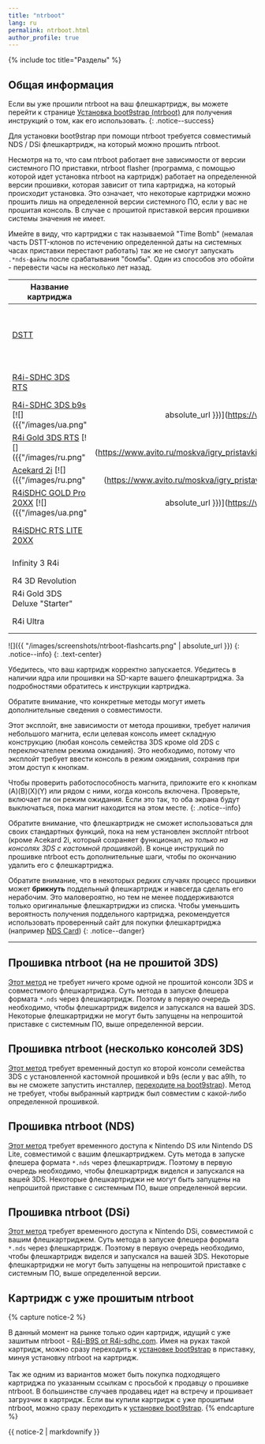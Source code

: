 ```yaml
---
title: "ntrboot"
lang: ru
permalink: ntrboot.html
author_profile: true
---
```

{% include toc title="Разделы" %}

## Общая информация

Если вы уже прошили ntrboot на ваш флешкартридж, вы можете перейти к странице [Установка boot9strap (ntrboot)](installing-boot9strap-ntrboot) для получения инструкций о том, как его использовать.
{: .notice--success}

Для установки boot9strap при помощи ntrboot требуется совместимый NDS / DSi флешкартридж, на который можно прошить ntrboot.

Несмотря на то, что сам ntrboot работает вне зависимости от версии системного ПО приставки, ntrboot flasher (программа, с помощью которой идет установка ntrboot на картридж) работает на определенной версии прошивки, которая зависит от типа картриджа, на который происходит установка. Это означает, что некоторые картриджи можно прошить лишь на определенной версии системного ПО, если у вас не прошитая консоль. В случае с прошитой приставкой версия прошивки системы значения не имеет. 

Имейте в виду, что картриджи с так называемой "Time Bomb" (немалая часть DSTT-клонов по истечению определенной даты на системных часах приставки перестают работать) так же не смогут запускать `.*nds-файлы` после срабатывания "бомбы". Один из способов это обойти - перевести часы на несколько лет назад. 

| Название картриджа | Примерная стоимость | "Time Bomb" | Версия 3DS | Версия DSi | Версия NDS | Примечания |
|-|-:|:-:|:-:|:-:|:-:|-|
| [DSTT](http://www.nds-card.com/ProShow.asp?ProID=157) | $9.99 | Нет | - | - | Все | Только модели с определенными [чипами памяти](https://gist.github.com/Hikari-chin/6b48f1bb8dd15136403c15c39fafdb42) совместимы с ntrboot. |
| [R4i-SDHC 3DS RTS](http://www.nds-card.com/ProShow.asp?ProID=146) | $13.99 | Возможно (дата неизвестна) | <= 11.6.0 | <= 1.4.5 | Все | |
| [R4i-SDHC 3DS b9s](http://R4i-sdhc.com) [![]({{"/images/ua.png" | absolute_url }})](https://vk.com/market-125012133?section=album_3&w=product-125012133_1058176) | $9.99 | Возможно (дата неизвестна) | <= 11.6.0 | <= 1.4.5 | Все | Картридж продается с предустановленнмы ntrboot |
| [R4i Gold 3DS RTS](http://www.nds-card.com/ProShow.asp?ProID=149) [![]({{"/images/ru.png" | absolute_url }})](https://www.avito.ru/moskva/igry_pristavki_i_programmy/fleshkartridzh_r4i_gold_dlya_nintendo_ds_dsi_3ds_2ds_604415936) | $19.99 | Нет | <= 11.6.0 | <= 1.4.5 | Все | |
| [Acekard 2i](http://www.nds-card.com/ProShow.asp?ProID=160) [![]({{"/images/ru.png" | absolute_url }})](https://www.avito.ru/moskva/igry_pristavki_i_programmy/fleshkartridzh_fleshka_acekard_2i_dlya_nintendo_ds_544116629) | $20.99 | Нет | <= 4.3.0 | <= 1.4.4 | Все | |
| [R4iSDHC GOLD Pro 20XX](http://www.nds-card.com/ProShow.asp?ProID=490) [![]({{"/images/ua.png" | absolute_url }})](https://vk.com/market-125012133?section=album_3&w=product-125012133_1058176) | $9.99 | 3.9b: 3 сентября, 2019 | <= 11.6.0 | <= 1.4.5 | Все | Все R4iSDHC 20XX идентичны. |
| [R4iSDHC RTS LITE 20XX](http://www.nds-card.com/ProShow.asp?ProID=450) | $13.99 | 3.9b: 3 сентября, 2019 | <= 11.6.0 | <= 1.4.5 | Все | Все R4iSDHC 20XX идентичны. |
| Infinity 3 R4i |  | Нет | <= 11.6.0 | <= 1.4.5 | Все | |
| R4 3D Revolution |  | Нет | - | - | Все | |
| R4i Gold 3DS Deluxe "Starter" |  | Нет | 4.1.0 - 4.5.0 | <= 1.4.5 | Все | |
| R4i Ultra |  | Нет | <= 4.3.0 | <= 1.4.5 | Все | |
  
  ![]({{ "/images/screenshots/ntrboot-flashcarts.png" | absolute_url }})
  {: .notice--info}
  {: .text-center}
  
Убедитесь, что ваш картридж корректно запускается. Убедитесь в наличии ядра или прошивки на SD-карте вашего флешкартриджа. За подробностями обратитесь к инструкции картриджа.
  
Обратите внимание, что конкретные методы могут иметь дополнительные сведения о совместимости.

Этот эксплойт, вне зависимости от метода прошивки, требует наличия небольшого магнита, если целевая консоль имеет складную конструкцию (любая консоль семейства 3DS кроме old 2DS с переключателем режима ожидания). Это необходимо, потому что эксплойт требует ввести консоль в режим ожидания, сохранив при этом доступ к кнопкам.

Чтобы проверить работоспособность магнита, приложите его к кнопкам (A)(B)(X)(Y) или рядом с ними, когда консоль включена. Проверьте, включает ли он режим ожидания. Если это так, то оба экрана будут выключаться, пока магнит находится на этом месте.
{: .notice--info}

Обратите внимание, что флешкартридж не сможет использоваться для своих стандартных функций, пока на нем установлен эксплойт ntrboot (кроме Acekard 2i, который сохраняет функционал, *но только на консолях 3DS с кастомной прошивкой*). В конце инструкций по прошивке ntrboot есть дополнительные шаги, чтобы по окончанию удалить его с флешкартриджа.

Обратите внимание, что в некоторых редких случаях процесс прошивки может **брикнуть** поддельный флешкартридж и навсегда сделать его нерабочим. Это маловероятно, но тем не менее поддерживаются только оригинальные флешкартриджи из списка. Чтобы уменьшить вероятность получения поддельного картриджа, рекомендуется использовать проверенный сайт для покупки флешкартриджа (например [NDS Card](http://www.nds-card.com/))
{: .notice--danger}

___

## Прошивка ntrboot (на не прошитой 3DS)

[Этот метод](flashing-ntrboot-3ds-single-system) не требует ничего кроме одной не прошитой консоли 3DS и совместимого флешкартриджа. Суть метода в запуске флешера формата `*.nds` через флешкартридж. Поэтому в первую очередь необходимо, чтобы флешкартридж виделся и запускался на вашей 3DS. Некоторые флешкартриджи не могут быть запущены на непрошитой приставке с системным ПО, выше определенной версии. 

## Прошивка ntrboot (несколько консолей 3DS)

[Этот метод](flashing-ntrboot-3ds-multi-system) требует временный доступ ко второй консоли семейства 3DS с установленной кастомной прошивкой и b9s (если у вас a9lh, то вы не сможете запустить инсталлер, [переходите на boot9strap](a9lh-to-b9s)). Метод не требует, чтобы выбранный картридж был совместим с какой-либо определенной прошивкой. 

## Прошивка ntrboot (NDS)

[Этот метод](flashing-ntrboot-nds) требует временного доступа к Nintendo DS или Nintendo DS Lite, совместимой с вашим флешкартриджем. Суть метода в запуске флешера формата `*.nds` через флешкартридж. Поэтому в первую очередь необходимо, чтобы флешкартридж виделся и запускался на вашей 3DS. Некоторые флешкартриджи не могут быть запущены на непрошитой приставке с системным ПО, выше определенной версии. 

## Прошивка ntrboot (DSi)

[Этот метод](flashing-ntrboot-dsi) требует временного доступа к Nintendo DSi, совместимой с вашим флешкартриджем. Суть метода в запуске флешера формата `*.nds` через флешкартридж. Поэтому в первую очередь необходимо, чтобы флешкартридж виделся и запускался на вашей 3DS. Некоторые флешкартриджи не могут быть запущены на непрошитой приставке с системным ПО, выше определенной версии.

## Картридж с уже прошитым ntrboot 
{% capture notice-2 %}   

В данный момент на рынке только один картридж, идущий с уже зашитым ntrboot - [R4i-B9S от R4i-sdhc.com](http://R4i-sdhc.com). Имея на руках такой картридж, можно сразу переходить к [установке boot9strap](installing-boot9strap-ntrboot) в приставку, минуя установку ntrboot на картридж. 
<br><br>
Так же одним из вариантов может быть покупка подходящего картриджа по указанным ссылкам с просьбой к продавцу о прошивке ntrboot. В большинстве случаев продавец идет на встречу и прошивает загрузчик в картридж. Если вы купили картридж с уже прошитым ntrboot, можно сразу переходить к [установке boot9strap](installing-boot9strap-ntrboot).
{% endcapture %}
<div class="notice--success">{{ notice-2 | markdownify }}</div>